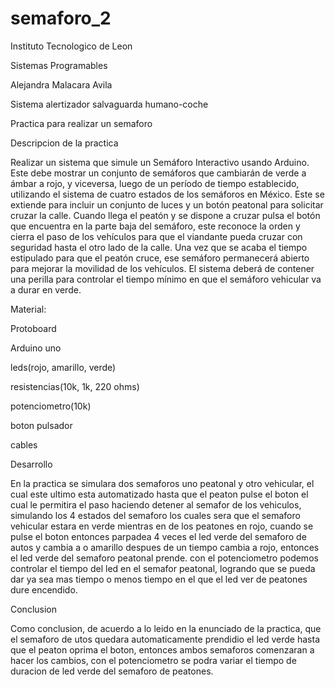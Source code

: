 # semaforo_2
Instituto Tecnologico de Leon 

Sistemas Programables 

Alejandra Malacara Avila 

Sistema alertizador salvaguarda humano-coche


Practica para realizar un semaforo


Descripcion de la practica 

Realizar un sistema que simule un Semáforo Interactivo usando Arduino. Este debe mostrar un conjunto
de semáforos que cambiarán de verde a ámbar a rojo, y viceversa, luego de un período de tiempo
establecido, utilizando el sistema de cuatro estados de los semáforos en México. Este se extiende para
incluir un conjunto de luces y un botón peatonal para solicitar cruzar la calle.
Cuando llega el peatón y se dispone a cruzar pulsa el botón que encuentra en la parte baja del semáforo,
este reconoce la orden y cierra el paso de los vehículos para que el viandante pueda cruzar con seguridad
hasta el otro lado de la calle. Una vez que se acaba el tiempo estipulado para que el peatón cruce, ese
semáforo permanecerá abierto para mejorar la movilidad de los vehículos.
El sistema deberá de contener una perilla para controlar el tiempo mínimo en que el semáforo vehicular
va a durar en verde.

Material:

Protoboard

Arduino uno 

leds(rojo, amarillo, verde)

resistencias(10k, 1k, 220 ohms)

potenciometro(10k)

boton pulsador

cables 

Desarrollo 

En la practica se simulara dos semaforos uno peatonal y otro vehicular, el cual este ultimo esta 
automatizado hasta que el peaton pulse el boton el cual le permitira el paso haciendo detener al semafor
de los vehiculos, simulando los 4 estados del semaforo los cuales sera que el semaforo vehicular estara en verde
mientras en de los peatones en rojo, cuando se pulse el boton entonces parpadea 4 veces el led verde del semaforo de autos  y cambia a o
amarillo despues de un tiempo  cambia a rojo, entonces el led verde 
del semaforo peatonal prende.
con el potenciometro podemos controlar el tiempo del led en el semafor peatonal, logrando que se pueda dar  ya sea mas tiempo o menos tiempo en el que el led ver de peatones dure encendido.

Conclusion

Como conclusion, de acuerdo a lo leido en la enunciado de la practica, que el semaforo de utos quedara automaticamente prendidio el led verde hasta que el peaton oprima el boton, entonces ambos semaforos comenzaran a hacer los cambios, con el potenciometro se podra variar  el tiempo de duracion de led verde del semaforo de peatones.
